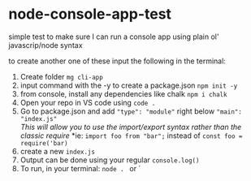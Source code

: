 # node-console-app-test
simple test to make sure I can run a console app using plain ol' javascrip/node syntax

to create another one of these input the following in the terminal:

1. Create folder ``` mg cli-app ```
2. input command with the -y to create a package.json  ``` npm init -y ```
3. from console, install any dependencies like chalk `npm i chalk`
4. Open your repo in VS code using ``` code . ```
5. Go to package.json and add ```"type": "module"``` right below `"main": "index.js"`
    <br>*This will allow you to use the import/export syntax rather than the classic require*
    *ie: `import foo from "bar";` instead of `const foo = require('bar)`
7. create a new ` index.js `
8. Output can be done using your regular `console.log()`
9. To run, in your terminal: `node . ` or `
